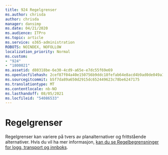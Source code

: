 ```yaml
---
title: 924 Regelgrenser
ms.author: chrisda
author: chrisda
manager: dansimp
ms.date: 04/21/2020
ms.audience: ITPro
ms.topic: article
ms.service: o365-administration
ROBOTS: NOINDEX, NOFOLLOW
localization_priority: Normal
ms.custom:
- "924"
- "1800021"
ms.assetid: d80318be-6e30-4cd9-a65e-e7dc55f69e69
ms.openlocfilehash: 2cef87f04a40e150756b9ddc18fefab64e8acd4b9ad0de049a168b45c742d85a
ms.sourcegitcommit: b5f7da89a650d2915dc652449623c78be6247175
ms.translationtype: MT
ms.contentlocale: nb-NO
ms.lasthandoff: 08/05/2021
ms.locfileid: "54086533"
---
```

# <a name="rule-limits"></a>Regelgrenser

Regelgrenser kan variere på tvers av planalternativer og frittstående alternativer. Hvis du vil ha mer informasjon, [kan du se Regelbegrensninger for logg, transport og innboks](https://technet.microsoft.com/library/exchange-online-limits.aspx).
